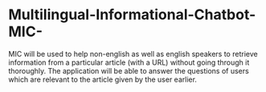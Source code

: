# Multilingual-Informational-Chatbot-MIC-
MIC will be used to help non-english as well as english speakers to retrieve information from a particular article (with a URL) without going through it thoroughly. The application will be able to answer the questions of users which are relevant to the article given by the user earlier.
